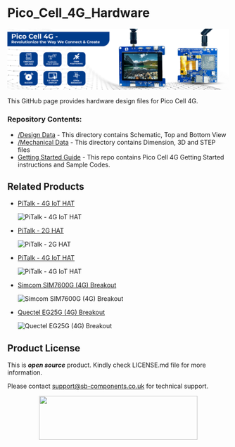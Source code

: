 # Pico_Cell_4G_Hardware

<img src= "https://github.com/sbcshop/Pico_Cell_4G_Software/blob/main/images/picocellshopbanner.png" />

This GitHub page provides hardware design files for Pico Cell 4G.


### Repository Contents:
  - [/Design Data](https://github.com/sbcshop/Pico_Cell_4G_Hardware/tree/main/Design%20Data) - This directory contains Schematic, Top and Bottom View
  - [/Mechanical Data](https://github.com/sbcshop/Pico_Cell_4G_Hardware/tree/main/Mechanical%20Data) - This directory contains Dimension, 3D and STEP files
  - [Getting Started Guide](https://github.com/sbcshop/Pico_Cell_4G_Software) - This repo contains Pico Cell 4G Getting Started instructions and Sample Codes.


## Related Products  
  * [PiTalk - 4G IoT HAT](https://shop.sb-components.co.uk/products/pitalk-4g-iot-hat-1?_pos=4&_sid=815794148&_ss=r)

    ![PiTalk - 4G IoT HAT](https://shop.sb-components.co.uk/cdn/shop/products/06_2664295e-045b-48c3-bb02-f45ae2d7b4ea.png?v=1677660393&width=300)
    
  * [PiTalk - 2G HAT](https://shop.sb-components.co.uk/products/pitalk-2g-hat?_pos=2&_sid=815794148&_ss=r)

    ![PiTalk - 2G HAT](https://shop.sb-components.co.uk/cdn/shop/products/05_d481ca52-c552-4972-b4b6-d7199af0a3fc.png?v=1674819241&width=300)
    
  * [PiTalk - 4G IoT HAT](https://shop.sb-components.co.uk/products/pitalk-4g-iot-hat-1?_pos=4&_sid=815794148&_ss=r)

    ![PiTalk - 4G IoT HAT](https://shop.sb-components.co.uk/cdn/shop/products/06_2664295e-045b-48c3-bb02-f45ae2d7b4ea.png?v=1677660393&width=300)

  * [Simcom SIM7600G (4G) Breakout](https://shop.sb-components.co.uk/products/simcom-4g-module-breakout?_pos=1&_sid=5a6b2df96&_ss=r)

    ![Simcom SIM7600G (4G) Breakout](https://shop.sb-components.co.uk/cdn/shop/files/2SIMCOM.png?v=1713788098&width=300)

  * [Quectel EG25G (4G) Breakout](https://shop.sb-components.co.uk/products/quectel-4g-module-breakout?_pos=2&_sid=5a6b2df96&_ss=r)

    ![Quectel EG25G (4G) Breakout](https://shop.sb-components.co.uk/cdn/shop/files/2quectel.png?v=1713789371&width=300)
       

 
## Product License

This is ***open source*** product. Kindly check LICENSE.md file for more information.

Please contact support@sb-components.co.uk for technical support.
<p align="center">
  <img width="360" height="100" src="https://cdn.shopify.com/s/files/1/1217/2104/files/Logo_sb_component_3.png?v=1666086771&width=300">
</p>
